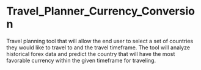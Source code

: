 # Travel_Planner_Currency_Conversion
Travel planning tool that will allow the end user to select a set of countries they would like to travel to and the travel timeframe. The tool will analyze historical forex data and predict the country that will have the most favorable currency within the given timeframe for traveling. 
